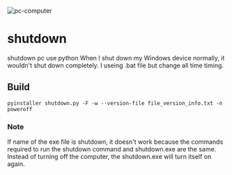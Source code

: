 ![pc-computer](https://github.com/SabanGnc/shutdown/assets/139702707/86fbf442-d476-4c0a-8731-ee49e4b766c1)

# shutdown
shutdown pc use python
When I shut down my Windows device normally, it wouldn't shut down completely.
I useing .bat file but change all time timing.
## Build
```
pyinstaller shutdown.py -F -w --version-file file_version_info.txt -n poweroff
```
### Note
If name of the exe file is shutdown, it doesn't work because the commands required to run the shutdown command and shutdown.exe are the same. Instead of turning off the computer, the shutdown.exe will turn itself on again.
